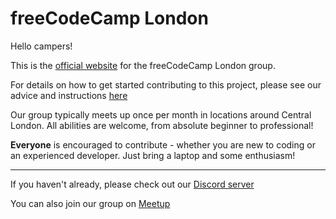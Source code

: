 # freeCodeCamp London

Hello campers!

This is the [official website](https://freecodecamp.london/) for the freeCodeCamp London group.

For details on how to get started contributing to this project, please see our advice and instructions [here](CONTRIBUTING.md)

Our group typically meets up once per month in locations around Central London. All abilities are welcome, from absolute beginner to professional!

**Everyone** is encouraged to contribute - whether you are new to coding or an experienced developer. Just bring a laptop and some enthusiasm!

<hr>

If you haven't already, please check out our [Discord server](https://discord.gg/hmVycPYAue)

You can also join our group on [Meetup](https://www.meetup.com/freecodecamp-london/)
